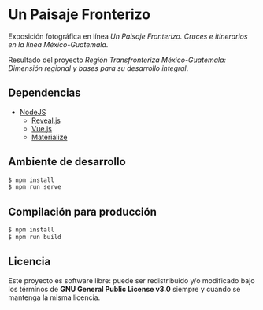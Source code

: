 # Un Paisaje Fronterizo

Exposición fotográfica en línea *Un Paisaje Fronterizo. Cruces e itinerarios en la línea México-Guatemala*. 

Resultado del proyecto *Región Transfronteriza México-Guatemala: Dimensión regional y bases para su desarrollo integral*.

## Dependencias

- [NodeJS](https://nodejs.org)
  - [Reveal.js](https://revealjs.com/)
  - [Vue.js](https://vuejs.org/)
  - [Materialize](https://materializecss.com/)

## Ambiente de desarrollo

```sh
$ npm install
$ npm run serve
```

## Compilación para producción

```sh
$ npm install
$ npm run build
```

## Licencia

Este proyecto es software libre: puede ser redistribuido y/o modificado bajo los términos de **GNU General Public License v3.0** siempre y cuando se mantenga la misma licencia.
